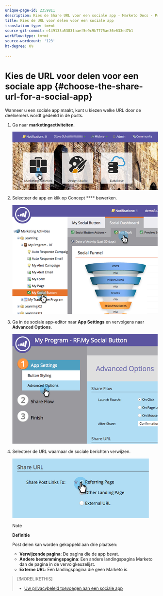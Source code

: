 ```yaml
---
unique-page-id: 2359811
description: Kies de Share URL voor een sociale app - Marketo Docs - Productdocumentatie
title: Kies de URL voor delen voor een sociale app
translation-type: tm+mt
source-git-commit: e149133a5383faaef5e9c9b7775ae36e633ed7b1
workflow-type: tm+mt
source-wordcount: '123'
ht-degree: 0%

---
```



# Kies de URL voor delen voor een sociale app {#choose-the-share-url-for-a-social-app}

Wanneer u een sociale app maakt, kunt u kiezen welke URL door de deelnemers wordt gedeeld in de posts.

1. Ga naar **marketingactiviteiten**.

   ![](assets/login-marketing-activities-1.png)

1. Selecteer de app en klik op Concept **** bewerken.

   ![](assets/image2015-4-21-11-3a12-3a12.png)

1. Ga in de sociale app-editor naar **App Settings** en vervolgens naar **Advanced Options**.

   ![](assets/image2015-4-21-11-3a14-3a46.png)

1. Selecteer de URL waarnaar de sociale berichten verwijzen.

   ![](assets/image2015-4-21-11-3a15-3a26.png)

   >[!NOTE]
   >
   >**Definitie**
   >
   >
   >Post delen kan worden gekoppeld aan drie plaatsen:
   >
   >    
   >    
   >    * **Verwijzende pagina**: De pagina die de app bevat.
   >    * **Andere bestemmingspagina**: Een andere landingspagina Marketo dan de pagina in de vervolgkeuzelijst.
   >    * **Externe URL**: Een landingspagina die geen Marketo is.


>[!MORELIKETHIS]
>
>* [Uw privacybeleid toevoegen aan een sociale app](add-your-privacy-policy-to-a-social-app.md)

>



